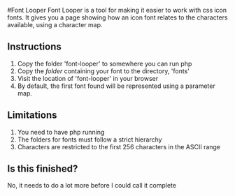 #Font Looper
Font Looper is a tool for making it easier to work with css icon fonts.
It gives you a page showing how an icon font relates to the characters available, using a character map.

## Instructions
1. Copy the folder 'font-looper' to somewhere you can run php
2. Copy the _folder_ containing your font to the directory, 'fonts'
3. Visit the location of 'font-looper' in your browser
4. By default, the first font found will be represented using a parameter map.

## Limitations
1. You need to have php running
2. The folders for fonts must follow a strict hierarchy
3. Characters are restricted to the first 256 characters in the ASCII range

## Is this finished?
No, it needs to do a lot more before I could call it complete